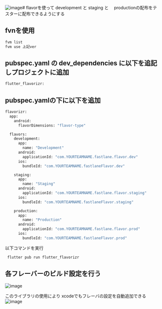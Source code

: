 ![image](https://github.com/rensawamo/flavor-fastlane/assets/106803080/59dd5ebd-b030-4d48-9b05-392e9e14679b)# flavorを使って development と  staging と　 productionの配布をテスターに配布できるようにする

## fvnを使用
```sh
fvm list
fvm use 上記ver
```

## pubspec.yaml の dev_dependencies に以下を追記しプロジェクトに追加
```sh
flutter_flavorizr:
```

## pubspec.yamlの下に以下を追加
```sh
flavorizr:
  app:
    android:
      flavorDimensions: "flavor-type"

  flavors:
    development:
      app:
        name: "Development"
      android:
        applicationId: "com.YOURTEAMNAME.fastlane.flavor.dev"
      ios:
        bundleId: "com.YOURTEAMNAME.fastlaneFlavor.dev"

    staging:
      app:
        name: "Staging"
      android:
        applicationId: "com.YOURTEAMNAME.fastlane.flavor.staging"
      ios:
        bundleId: "com.YOURTEAMNAME.fastlaneFlavor.staging"

    production:
      app:
        name: "Production"
      android:
        applicationId: "com.YOURTEAMNAME.fastlane.flavor.prod"
      ios:
        bundleId: "com.YOURTEAMNAME.fastlaneFlavor.prod"
```

以下コマンドを実行
```sh
 flutter pub run flutter_flavorizr
```


## 各フレーバーのビルド設定を行う
![image](https://github.com/rensawamo/flavor-fastlane/assets/106803080/92f8523a-9e82-4560-af20-9000545e1140)

このライブラリの使用により
xcodeでもフレーバの設定を自動追加できる
![image](https://github.com/rensawamo/flavor-fastlane/assets/106803080/9a4cc80c-798d-4a36-8b1a-3407c1b3548e)




